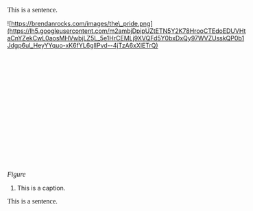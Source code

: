 <span
style="font-size:12pt;font-family:&quot;Cambria&quot;;font-weight:400">This
is a sentence.</span>

<span
style="overflow: hidden; display: inline-block; margin: 0.00px 0.00px; border: 0.00px solid #000000; transform: rotate(0.00rad) translateZ(0px); -webkit-transform: rotate(0.00rad) translateZ(0px); width: 560.00px; height: 337.77px;">![https://brendanrocks.com/images/the\_pride.png](https://lh5.googleusercontent.com/m2ambjDpipUZtETN5Y2K78HrooCTEdoEDUVHtaCnYZekCwL0aosMHVwbjLZ5L_5e1HrCEMLj9XVQFd5Y0bxDxQy97WVZUsskQP0b1Jdgp6ul_HeyYYquo-xK6fYL6glIPvd--4jTzA6xXlETrQ)</span>

<span
style="font-size:12pt;font-family:&quot;Cambria&quot;;font-style:italic;font-weight:400">Figure
1. This is a caption.</span>

<span
style="font-size:12pt;font-family:&quot;Cambria&quot;;font-weight:400">This
is a sentence.</span>
